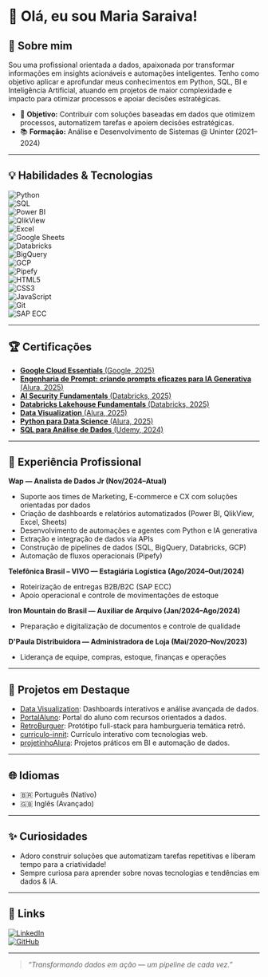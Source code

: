 # 👋 Olá, eu sou Maria Saraiva!

## 🚀 Sobre mim

Sou uma profissional orientada a dados, apaixonada por transformar informações em insights acionáveis e automações inteligentes. Tenho como objetivo aplicar e aprofundar meus conhecimentos em Python, SQL, BI e Inteligência Artificial, atuando em projetos de maior complexidade e impacto para otimizar processos e apoiar decisões estratégicas.

- 🎯 **Objetivo:** Contribuir com soluções baseadas em dados que otimizem processos, automatizem tarefas e apoiem decisões estratégicas.
- 📚 **Formação:** Análise e Desenvolvimento de Sistemas @ Uninter (2021–2024)

---

## 💡 Habilidades & Tecnologias

![Python](https://img.shields.io/badge/Python-3776AB?logo=python&logoColor=white)  
![SQL](https://img.shields.io/badge/SQL-4479A1?logo=postgresql&logoColor=white)  
![Power BI](https://img.shields.io/badge/Power%20BI-F2C811?logo=powerbi&logoColor=black)  
![QlikView](https://img.shields.io/badge/QlikView-009848?logo=qlik&logoColor=white)  
![Excel](https://img.shields.io/badge/Excel-217346?logo=microsoft-excel&logoColor=white)  
![Google Sheets](https://img.shields.io/badge/Google%20Sheets-34A853?logo=googlesheets&logoColor=white)  
![Databricks](https://img.shields.io/badge/Databricks-FF3621?logo=databricks&logoColor=white)  
![BigQuery](https://img.shields.io/badge/BigQuery-669DF6?logo=google-bigquery&logoColor=white)  
![GCP](https://img.shields.io/badge/GCP-4285F4?logo=googlecloud&logoColor=white)  
![Pipefy](https://img.shields.io/badge/Pipefy-000000?logo=pipefy&logoColor=white)  
![HTML5](https://img.shields.io/badge/HTML5-E34F26?logo=html5&logoColor=white)  
![CSS3](https://img.shields.io/badge/CSS3-1572B6?logo=css3&logoColor=white)  
![JavaScript](https://img.shields.io/badge/JavaScript-F7DF1E?logo=javascript&logoColor=black)  
![Git](https://img.shields.io/badge/Git-F05032?logo=git&logoColor=white)  
![SAP ECC](https://img.shields.io/badge/SAP-EF3340?logo=sap&logoColor=white)  

---

## 🏆 Certificações

- [**Google Cloud Essentials** (Google, 2025)](https://www.cloudskillsboost.google/public_profiles/2ef4a038-7174-4fc2-928f-51642917582d/badges/16580757)  
- [**Engenharia de Prompt: criando prompts eficazes para IA Generativa** (Alura, 2025)](https://cursos.alura.com.br/certificate/8049b6ba-9139-47e0-a0f8-ff6312f0114e?lang)  
- [**AI Security Fundamentals** (Databricks, 2025)](https://credentials.databricks.com/b1413d14-d423-4b05-8cb0-b7c745107693#acc.0dbgqs45)  
- [**Databricks Lakehouse Fundamentals** (Databricks, 2025)](https://credentials.databricks.com/d28ecf11-9ac5-46ab-805f-91502ad2e03a)  
- [**Data Visualization** (Alura, 2025)](https://cursos.alura.com.br/certificate/d6d08aee-1390-4471-9f77-8f76be79605f?lang)  
- [**Python para Data Science** (Alura, 2025)](https://cursos.alura.com.br/certificate/e3723723-39ef-4ff6-b1f9-1062c1e847f7?lang)  
- [**SQL para Análise de Dados** (Udemy, 2024)](https://www.udemy.com/certificate/UC-5ee62fc0-61d7-4fd0-9d36-050a2fdf8305/)  

---

## 👔 Experiência Profissional

**Wap — Analista de Dados Jr (Nov/2024–Atual)**  
- Suporte aos times de Marketing, E-commerce e CX com soluções orientadas por dados  
- Criação de dashboards e relatórios automatizados (Power BI, QlikView, Excel, Sheets)  
- Desenvolvimento de automações e agentes com Python e IA generativa  
- Extração e integração de dados via APIs  
- Construção de pipelines de dados (SQL, BigQuery, Databricks, GCP)  
- Automação de fluxos operacionais (Pipefy)  

**Telefônica Brasil – VIVO — Estagiária Logística (Ago/2024–Out/2024)**  
- Roteirização de entregas B2B/B2C (SAP ECC)  
- Apoio operacional e controle de movimentações de estoque  

**Iron Mountain do Brasil — Auxiliar de Arquivo (Jan/2024–Ago/2024)**  
- Preparação e digitalização de documentos e controle de qualidade  

**D'Paula Distribuidora — Administradora de Loja (Mai/2020–Nov/2023)**  
- Liderança de equipe, compras, estoque, finanças e operações  

---

## 🌟 Projetos em Destaque

- [Data Visualization](https://github.com/MariarpSaraiva/dataVisualization): Dashboards interativos e análise avançada de dados.  
- [PortalAluno](https://github.com/MariarpSaraiva/PortalAluno): Portal do aluno com recursos orientados a dados.  
- [RetroBurguer](https://github.com/MariarpSaraiva/RetroBurguer): Protótipo full-stack para hamburgueria temática retrô.  
- [curriculo-innit](https://github.com/MariarpSaraiva/curriculo-innit): Currículo interativo com tecnologias web.  
- [projetinhoAlura](https://github.com/MariarpSaraiva/projetinhoAlura): Projetos práticos em BI e automação de dados.  

---

## 🌐 Idiomas

- 🇧🇷 Português (Nativo)  
- 🇬🇧 Inglês (Avançado)  

---

## ✨ Curiosidades

- Adoro construir soluções que automatizam tarefas repetitivas e liberam tempo para a criatividade!  
- Sempre curiosa para aprender sobre novas tecnologias e tendências em dados & IA.  

---

## 🔗 Links

[![LinkedIn](https://img.shields.io/badge/LinkedIn-blue?logo=linkedin)](https://www.linkedin.com/in/maria-rita-de-paula-saraiva-150ab0250/)  
[![GitHub](https://img.shields.io/badge/GitHub-000?logo=github)](https://github.com/MariarpSaraiva)  

---

> _“Transformando dados em ação — um pipeline de cada vez.”_
